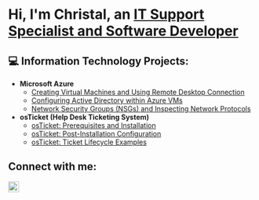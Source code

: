 <h1>Hi, I'm Christal, an <a href="www.linkedin.com/in/madonna-script-services">IT Support Specialist and Software Developer</a></h1>

<h2>💻 Information Technology Projects:</h2>

- <b>Microsoft Azure</b>
  - [Creating Virtual Machines and Using Remote Desktop Connection](https://github.com/ChristalLewis/vm-remote-desktop)
  - [Configuring Active Directory within Azure VMs](https://github.com/ChristalLewis/configure-ad)
  - [Network Security Groups (NSGs) and Inspecting Network Protocols](https://github.com/ChristalLewis/azure-network-protocols)
- <b>osTicket (Help Desk Ticketing System)</b>
  - [osTicket: Prerequisites and Installation](https://github.com/ChristalLewis/osticket-prereqs)
  - [osTicket: Post-Installation Configuration](https://github.com/ChristalLewis/post-install-config)
  - [osTicket: Ticket Lifecycle Examples](https://github.com/ChristalLewis/ticket-lifecycle)

<h2>Connect with me:</h2>

[<img align="left" alt="Josh | LinkedIn" width="22px" src="https://cdn.jsdelivr.net/npm/simple-icons@v3/icons/linkedin.svg" />][linkedin]

[linkedin]: https://www.linkedin.com/in/madonna-script-services
